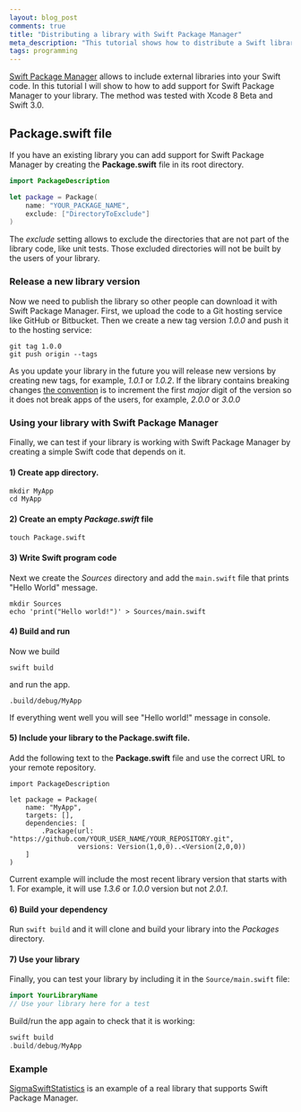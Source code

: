 ```yaml
---
layout: blog_post
comments: true
title: "Distributing a library with Swift Package Manager"
meta_description: "This tutorial shows how to distribute a Swift library with Swift Package Manager."
tags: programming
---
```



[Swift Package Manager](https://swift.org/package-manager/) allows to include external libraries into your Swift code. In this tutorial I will show to how to add support for Swift Package Manager to your library. The method was tested with Xcode 8 Beta and Swift 3.0.


## Package.swift file

If you have an existing library you can add support for Swift Package Manager by creating the **Package.swift** file in its root directory.

```Swift
import PackageDescription

let package = Package(
    name: "YOUR_PACKAGE_NAME",
    exclude: ["DirectoryToExclude"]
)
```

The *exclude* setting allows to exclude the directories that are not part of the library code, like unit tests. Those excluded directories will not be built by the users of your library.

### Release a new library version

Now we need to publish the library so other people can download it with Swift Package Manager. First, we upload the code to a Git hosting service like GitHub or Bitbucket. Then we create a new tag version *1.0.0* and push it to the hosting service:

```
git tag 1.0.0
git push origin --tags
```

As you update your library in the future you will release new versions by creating new tags, for example, *1.0.1* or *1.0.2*. If the library contains breaking changes [the convention](http://semver.org/) is to increment the first *major* digit of the version so it does not break apps of the users, for example, *2.0.0* or *3.0.0*

### Using your library with Swift Package Manager

Finally, we can test if your library is working with Swift Package Manager by creating a simple Swift code that depends on it.

#### 1) Create app directory.

```
mkdir MyApp
cd MyApp
```

#### 2) Create an empty *Package.swift* file

```
touch Package.swift
```

#### 3) Write Swift program code

Next we create the *Sources* directory and add the `main.swift` file that prints "Hello World" message.

```
mkdir Sources
echo 'print("Hello world!")' > Sources/main.swift
```


#### 4) Build and run

Now we build

```
swift build
```

and run the app.

```
.build/debug/MyApp
```

If everything went well you will see "Hello world!" message in console.

#### 5) Include your library to the Package.swift file.

Add the following text to the **Package.swift** file and use the correct URL to your remote repository.

```
import PackageDescription

let package = Package(
    name: "MyApp",
    targets: [],
    dependencies: [
        .Package(url: "https://github.com/YOUR_USER_NAME/YOUR_REPOSITORY.git",
                 versions: Version(1,0,0)..<Version(2,0,0))
    ]
)
```

Current example will include the most recent library version that starts with 1. For example, it will use *1.3.6* or *1.0.0* version but not *2.0.1*.

#### 6) Build your dependency

Run `swift build` and it will clone and build your library into the *Packages* directory.


#### 7) Use your library

Finally, you can test your library by including it in the `Source/main.swift` file:

```Swift
import YourLibraryName
// Use your library here for a test
```

Build/run the app again to check that it is working:

```Swift
swift build
.build/debug/MyApp
```

### Example

[SigmaSwiftStatistics](https://github.com/evgenyneu/SigmaSwiftStatistics) is an example of a real library that supports Swift Package Manager.


